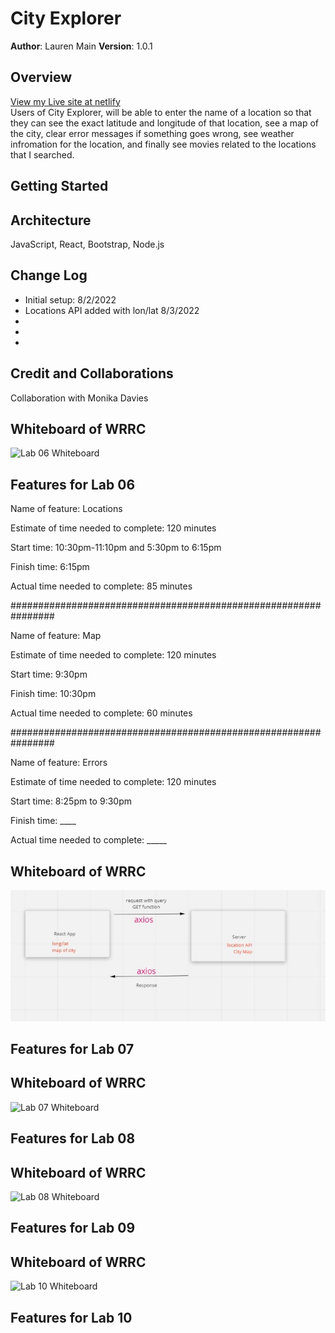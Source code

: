 # City Explorer

**Author**: Lauren Main
**Version**: 1.0.1

## Overview
[View my Live site at netlify](https://laurenmainportfolio.netlify.app/)<br>
Users of City Explorer, will be able to enter the name of a location so that they can see the exact latitude and longitude of that location, see a map of the city, clear error messages if something goes wrong, see weather infromation for the location, and finally see movies related to the locations that I searched.  

## Getting Started
<!-- What are the steps that a user must take in order to build this app on their own machine and get it running? -->

## Architecture
JavaScript, React, Bootstrap, Node.js

## Change Log
<ul>
<li>Initial setup: 8/2/2022</li>
<li> Locations API added with lon/lat 8/3/2022</li>
<li> 
<li>
<li>
</ul>


## Credit and Collaborations
Collaboration with Monika Davies

## Whiteboard of WRRC

![Lab 06 Whiteboard](/src/images/lab06miro.jpg)

## Features for Lab 06

Name of feature: Locations

Estimate of time needed to complete: 120 minutes

Start time: 10:30pm-11:10pm and 5:30pm to 6:15pm 

Finish time: 6:15pm

Actual time needed to complete: 85 minutes

################################################################

Name of feature: Map

Estimate of time needed to complete: 120 minutes

Start time: 9:30pm

Finish time: 10:30pm

Actual time needed to complete: 60 minutes

################################################################

Name of feature: Errors

Estimate of time needed to complete: 120 minutes

Start time: 8:25pm to 9:30pm

Finish time: ____

Actual time needed to complete: _____


## Whiteboard of WRRC

![Lab 06 Whiteboard](images/lab06miro.jpg)

## Features for Lab 07

## Whiteboard of WRRC

![Lab 07 Whiteboard](images/)

## Features for Lab 08

## Whiteboard of WRRC

![Lab 08 Whiteboard](images/)

## Features for Lab 09

## Whiteboard of WRRC

![Lab 10 Whiteboard](images/)

## Features for Lab 10
